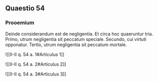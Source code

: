 ## Quaestio 54

### Prooemium

Deinde considerandum est de negligentia. Et circa hoc quaeruntur tria. Primo, utrum negligentia sit peccatum speciale. Secundo, cui virtuti opponatur. Tertio, utrum negligentia sit peccatum mortale.

![[II-II q. 54 a. 1#Articulus 1]]

![[II-II q. 54 a. 2#Articulus 2]]

![[II-II q. 54 a. 3#Articulus 3]]

